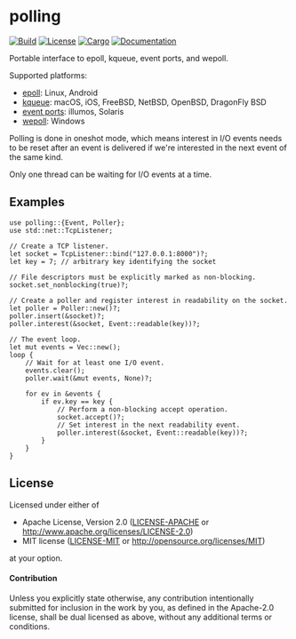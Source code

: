 # polling

[![Build](https://github.com/stjepang/polling/workflows/Build%20and%20test/badge.svg)](
https://github.com/stjepang/polling/actions)
[![License](https://img.shields.io/badge/license-MIT%2FApache--2.0-blue.svg)](
https://github.com/stjepang/polling)
[![Cargo](https://img.shields.io/crates/v/polling.svg)](
https://crates.io/crates/polling)
[![Documentation](https://docs.rs/polling/badge.svg)](
https://docs.rs/polling)

Portable interface to epoll, kqueue, event ports, and wepoll.

Supported platforms:
- [epoll](https://en.wikipedia.org/wiki/Epoll): Linux, Android
- [kqueue](https://en.wikipedia.org/wiki/Kqueue): macOS, iOS, FreeBSD, NetBSD, OpenBSD,
  DragonFly BSD
- [event ports](https://illumos.org/man/port_create): illumos, Solaris
- [wepoll](https://github.com/piscisaureus/wepoll): Windows

Polling is done in oneshot mode, which means interest in I/O events needs to be reset after
an event is delivered if we're interested in the next event of the same kind.

Only one thread can be waiting for I/O events at a time.

## Examples

```rust,no_run
use polling::{Event, Poller};
use std::net::TcpListener;

// Create a TCP listener.
let socket = TcpListener::bind("127.0.0.1:8000")?;
let key = 7; // arbitrary key identifying the socket

// File descriptors must be explicitly marked as non-blocking.
socket.set_nonblocking(true)?;

// Create a poller and register interest in readability on the socket.
let poller = Poller::new()?;
poller.insert(&socket)?;
poller.interest(&socket, Event::readable(key))?;

// The event loop.
let mut events = Vec::new();
loop {
    // Wait for at least one I/O event.
    events.clear();
    poller.wait(&mut events, None)?;

    for ev in &events {
        if ev.key == key {
            // Perform a non-blocking accept operation.
            socket.accept()?;
            // Set interest in the next readability event.
            poller.interest(&socket, Event::readable(key))?;
        }
    }
}
```

## License

Licensed under either of

 * Apache License, Version 2.0 ([LICENSE-APACHE](LICENSE-APACHE) or http://www.apache.org/licenses/LICENSE-2.0)
 * MIT license ([LICENSE-MIT](LICENSE-MIT) or http://opensource.org/licenses/MIT)

at your option.

#### Contribution

Unless you explicitly state otherwise, any contribution intentionally submitted
for inclusion in the work by you, as defined in the Apache-2.0 license, shall be
dual licensed as above, without any additional terms or conditions.
